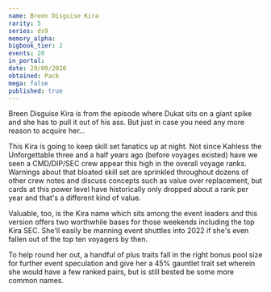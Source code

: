 ```yaml
---
name: Breen Disguise Kira
rarity: 5
series: ds9
memory_alpha:
bigbook_tier: 2
events: 20
in_portal:
date: 29/09/2020
obtained: Pack
mega: false
published: true
---
```


Breen Disguise Kira is from the episode where Dukat sits on a giant spike and she has to pull it out of his ass. But just in case you need any more reason to acquire her...

This Kira is going to keep skill set fanatics up at night. Not since Kahless the Unforgettable three and a half years ago (before voyages existed) have we seen a CMD/DIP/SEC crew appear this high in the overall voyage ranks. Warnings about that bloated skill set are sprinkled throughout dozens of other crew notes and discuss concepts such as value over replacement, but cards at this power level have historically only dropped about a rank per year and that's a different kind of value.

Valuable, too, is the Kira name which sits among the event leaders and this version offers two worthwhile bases for those weekends including the top Kira SEC. She'll easily be manning event shuttles into 2022 if she's even fallen out of the top ten voyagers by then.

To help round her out, a handful of plus traits fall in the right bonus pool size for further event speculation and give her a 45% gauntlet trait set wherein she would have a few ranked pairs, but is still bested be some more common names.
